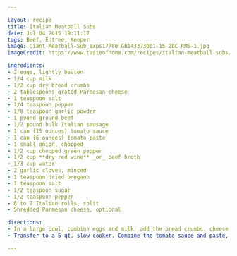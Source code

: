 ```yaml
---

layout: recipe
title: Italian Meatball Subs
date: Jul 04 2015 19:11:17
tags: Beef, Entree, Keeper
image: Giant-Meatball-Sub_exps17780_GB143373D01_15_2bC_RMS-1.jpg
imageCredit: https://www.tasteofhome.com/recipes/italian-meatball-subs/

ingredients:
- 2 eggs, lightly beaten
- 1/4 cup milk
- 1/2 cup dry bread crumbs
- 2 tablespoons grated Parmesan cheese
- 1 teaspoon salt
- 1/4 teaspoon pepper
- 1/8 teaspoon garlic powder
- 1 pound ground beef
- 1/2 pound bulk Italian sausage
- 1 can (15 ounces) tomato sauce
- 1 can (6 ounces) tomato paste
- 1 small onion, chopped
- 1/2 cup chopped green pepper
- 1/2 cup **dry red wine** _or_ beef broth
- 1/3 cup water
- 2 garlic cloves, minced
- 1 teaspoon dried oregano
- 1 teaspoon salt
- 1/2 teaspoon sugar
- 1/2 teaspoon pepper
- 6 to 7 Italian rolls, split
- Shredded Parmesan cheese, optional

directions:
- In a large bowl, combine eggs and milk; add the bread crumbs, cheese, salt, pepper and garlic powder. Add beef and sausage; mix well. Shape into 1-in. balls. Broil 4 in. from the heat for 4 minutes; turn and broil 3 minutes longer.
- Transfer to a 5-qt. slow cooker. Combine the tomato sauce and paste, onion, green pepper, wine or broth, water and seasonings; pour over meatballs. Cover and cook on low for 4-5 hours. Serve on rolls. Sprinkle with shredded cheese if desired. Yield: 6-7 servings.

---
```


